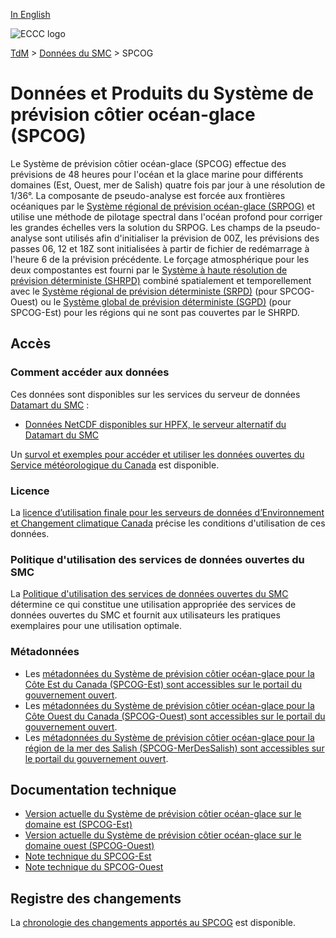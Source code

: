 [In English](readme_ciops_en.md)

![ECCC logo](../../img_eccc-logo.png)

[TdM](../../readme_fr.md) > [Données du SMC](../readme_fr.md) > SPCOG

# Données et Produits du Système de prévision côtier océan-glace (SPCOG)

Le Système de prévision côtier océan-glace (SPCOG) effectue des prévisions de 48 heures pour l'océan et la glace marine pour différents domaines (Est, Ouest, mer de Salish) quatre fois par jour à une résolution de 1/36°. La composante de pseudo-analyse est forcée aux frontières océaniques par le [Système régional de prévision océan-glace (SRPOG)](../msc-riops/readme_ciops_fr.md) et utilise une méthode de pilotage spectral dans l'océan profond pour corriger les grandes échelles vers la solution du SRPOG. Les champs de la pseudo-analyse sont utilisés afin d'initialiser la prévision de 00Z, les prévisions des passes 06, 12 et 18Z sont initialisées à partir de fichier de redémarrage à l'heure 6 de la prévision précédente. Le forçage atmosphérique pour les deux compostantes est fourni par le [Système à haute résolution de prévision déterministe (SHRPD)](../msc-hrdpps/readme_hrdps_fr.md) combiné spatialement et temporellement avec le [Système régional de prévision déterministe (SRPD)](../msc-rdps/readme_rdps_fr.md) (pour SPCOG-Ouest) ou le [Système global de prévision déterministe (SGPD)](../msc-gdps/readme_gdps_fr.md) (pour SPCOG-Est) pour les régions qui ne sont pas couvertes par le SHRPD.    

## Accès

### Comment accéder aux données

Ces données sont disponibles sur les services du serveur de données [Datamart du SMC](../../msc-datamart/readme_fr.md)  :

* [Données NetCDF disponibles sur HPFX, le serveur alternatif du Datamart du SMC](readme_ciops-datamart_fr.md)

Un [survol et exemples pour accéder et utiliser les données ouvertes du Service météorologique du Canada](../../usage/readme_fr.md) est disponible.

### Licence

La [licence d’utilisation finale pour les serveurs de données d’Environnement et Changement climatique Canada](../../licence/readme_fr.md) précise les conditions d'utilisation de ces données.

### Politique d'utilisation des services de données ouvertes du SMC

La [Politique d'utilisation des services de données ouvertes du SMC](../../usage-policy/readme_fr.md) détermine ce qui constitue une utilisation appropriée des services de données ouvertes du SMC et fournit aux utilisateurs les pratiques exemplaires pour une utilisation optimale.

### Métadonnées

* Les [métadonnées du Système de prévision côtier océan-glace pour la Côte Est du Canada (SPCOG-Est) sont accessibles sur le portail du gouvernement ouvert](https://open.canada.ca/data/fr/dataset/bfe44cce-a9c4-467f-9172-c8800b32e4ec).
* Les [métadonnées du Système de prévision côtier océan-glace pour la Côte Ouest du Canada (SPCOG-Ouest) sont accessibles sur le portail du gouvernement ouvert](https://open.canada.ca/data/fr/dataset/390abee6-4ba0-4d6e-ae79-25753d1c43f3).
* Les [métadonnées du Système de prévision côtier océan-glace pour la région de la mer des Salish (SPCOG-MerDesSalish) sont accessibles sur le portail du gouvernement ouvert](https://open.canada.ca/data/fr/dataset/cccb0064-5ab3-416a-a4f0-566b54f466f3).

## Documentation technique

* [Version actuelle du Système de prévision côtier océan-glace sur le domaine est (SPCOG-Est)](https://collaboration.cmc.ec.gc.ca/cmc/CMOI/product_guide/docs/tech_specifications/tech_specifications_CIOPS-EAST_f.pdf)
* [Version actuelle du Système de prévision côtier océan-glace sur le domaine ouest (SPCOG-Ouest)](https://collaboration.cmc.ec.gc.ca/cmc/CMOI/product_guide/docs/tech_specifications/tech_specifications_CIOPS-WEST_f.pdf)
* [Note technique du SPCOG-Est](https://collaboration.cmc.ec.gc.ca/cmc/CMOI/product_guide/docs/tech_notes/technote_ciops-east_f.pdf)
* [Note technique du SPCOG-Ouest](https://collaboration.cmc.ec.gc.ca/cmc/CMOI/product_guide/docs/tech_notes/technote_ciops-west_f.pdf)

## Registre des changements 

La [chronologie des changements apportés au SPCOG](changelog_ciops_fr.md) est disponible.

